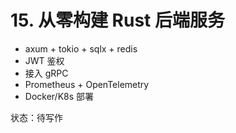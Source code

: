 # 15. 从零构建 Rust 后端服务

- axum + tokio + sqlx + redis
- JWT 鉴权
- 接入 gRPC
- Prometheus + OpenTelemetry
- Docker/K8s 部署

状态：待写作